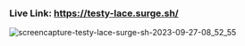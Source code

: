 ### Live Link: https://testy-lace.surge.sh/



![screencapture-testy-lace-surge-sh-2023-09-27-08_52_55](https://github.com/alamnahid/react-router-career-hub/assets/138557372/432db478-63ab-47c8-a896-10f753d654dc)

